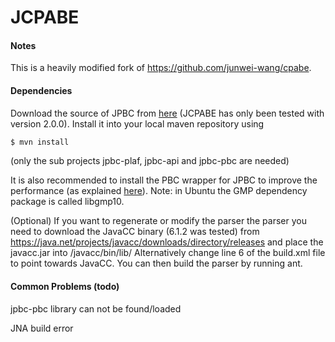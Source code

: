 # JCPABE

#### Notes

This is a heavily modified fork of https://github.com/junwei-wang/cpabe.


#### Dependencies
Download the source of JPBC from [here](http://sourceforge.net/p/jpbc/code/) (JCPABE has only been tested with version 2.0.0).
Install it into your local maven repository using
```sh
$ mvn install
```
(only the sub projects jpbc-plaf, jpbc-api and jpbc-pbc are needed)

It is also recommended to install the PBC wrapper for JPBC to improve the performance (as explained [here](http://gas.dia.unisa.it/projects/jpbc/docs/pbcwrapper.html)). Note: in Ubuntu the GMP dependency package is called libgmp10.


(Optional) If you want to regenerate or modify the parser the parser you need to download the JavaCC binary (6.1.2 was tested) from https://java.net/projects/javacc/downloads/directory/releases
and place the javacc.jar into <repo>/javacc/bin/lib/
Alternatively change line 6 of the build.xml file to point towards JavaCC.
You can then build the parser by running ant.

#### Common Problems (todo)

jpbc-pbc library can not be found/loaded

JNA build error
